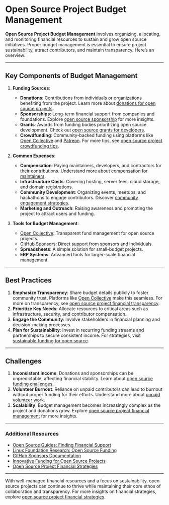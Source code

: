 # Open Source Project Budget Management

**Open Source Project Budget Management** involves organizing, allocating, and monitoring financial resources to sustain and grow open source initiatives. Proper budget management is essential to ensure project sustainability, attract contributors, and maintain transparency. Here’s an overview:

---

## **Key Components of Budget Management**

1. **Funding Sources**:
   - **Donations**: Contributions from individuals or organizations benefiting from the project. Learn more about [donations for open source projects](https://www.license-token.com/wiki/donations-for-open-source-projects).
   - **Sponsorships**: Long-term financial support from companies and foundations. Explore [open source sponsorship](https://www.license-token.com/wiki/open-source-sponsorship) for more insights.
   - **Grants**: Awards from funding bodies prioritizing open source development. Check out [open source grants for developers](https://www.license-token.com/wiki/open-source-grants-for-developers).
   - **Crowdfunding**: Community-backed funding using platforms like [Open Collective](https://opencollective.com) and [Patreon](https://www.patreon.com). For more tips, see [open source project crowdfunding tips](https://www.license-token.com/wiki/open-source-project-crowdfunding-tips).

2. **Common Expenses**:
   - **Compensation**: Paying maintainers, developers, and contractors for their contributions. Understand more about [compensation for maintainers](https://www.license-token.com/wiki/compensation-for-maintainers).
   - **Infrastructure Costs**: Covering hosting, server fees, cloud storage, and domain registrations.
   - **Community Development**: Organizing events, meetups, and hackathons to engage contributors. Discover [community engagement strategies](https://www.license-token.com/wiki/community-engagement-strategies).
   - **Marketing and Outreach**: Raising awareness and promoting the project to attract users and funding.

3. **Tools for Budget Management**:
   - [Open Collective](https://opencollective.com): Transparent fund management for open source projects.
   - [GitHub Sponsors](https://github.com/sponsors): Direct support from sponsors and individuals.
   - **Spreadsheets**: A simple solution for small-budget projects.
   - **ERP Systems**: Advanced tools for larger-scale financial management.

---

## **Best Practices**

1. **Emphasize Transparency**: Share budget details publicly to foster community trust. Platforms like [Open Collective](https://opencollective.com) make this seamless. For more on transparency, see [open source project financial transparency](https://www.license-token.com/wiki/open-source-project-financial-transparency).
2. **Prioritize Key Needs**: Allocate resources to critical areas such as infrastructure, security, and contributor compensation.
3. **Engage the Community**: Involve stakeholders in financial planning and decision-making processes.
4. **Plan for Sustainability**: Invest in recurring funding streams and partnerships to secure consistent income. For strategies, visit [sustainable funding for open source](https://www.license-token.com/wiki/sustainable-funding-for-open-source).

---

## **Challenges**

1. **Inconsistent Income**: Donations and sponsorships can be unpredictable, affecting financial stability. Learn about [open source funding challenges](https://www.license-token.com/wiki/open-source-funding-challenges).
2. **Volunteer Burnout**: Reliance on unpaid contributors can lead to burnout without proper funding for their efforts. Understand more about [unpaid volunteer work](https://www.license-token.com/wiki/unpaid-volunteer-work).
3. **Scalability**: Budget management becomes increasingly complex as the project and donations grow. Explore [open source project financial management](https://www.license-token.com/wiki/open-source-project-financial-management) for more insights.

---

### **Additional Resources**

- [Open Source Guides: Finding Financial Support](https://opensource.guide/getting-paid/)
- [Linux Foundation Research: Open Source Funding](https://linuxfoundation.org/research/)
- [GitHub Sponsors Documentation](https://docs.github.com/en/sponsors)
- [Innovative Funding for Open Source Projects](https://www.license-token.com/wiki/innovative-funding-for-open-source-projects)
- [Open Source Project Financial Strategies](https://www.license-token.com/wiki/open-source-project-financial-strategies)

---

With well-managed financial resources and a focus on sustainability, open source projects can continue to thrive while maintaining their core ethos of collaboration and transparency. For more insights on financial strategies, explore [open source project financial strategies](https://www.license-token.com/wiki/open-source-project-financial-strategies).